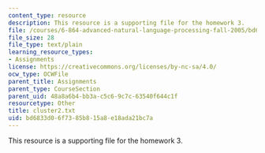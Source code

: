 ```yaml
---
content_type: resource
description: This resource is a supporting file for the homework 3.
file: /courses/6-864-advanced-natural-language-processing-fall-2005/bd6833d06f7385b815a8e18ada21bc7a_cluster2.txt
file_size: 28
file_type: text/plain
learning_resource_types:
- Assignments
license: https://creativecommons.org/licenses/by-nc-sa/4.0/
ocw_type: OCWFile
parent_title: Assignments
parent_type: CourseSection
parent_uid: 48a8a6b4-bb3a-c5c6-9c7c-63540f644c1f
resourcetype: Other
title: cluster2.txt
uid: bd6833d0-6f73-85b8-15a8-e18ada21bc7a
---
```

This resource is a supporting file for the homework 3.
